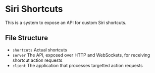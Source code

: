 # Siri Shortcuts

This is a system to expose an API for custom Siri shortcuts.


## File Structure

- `shortcuts` Actual shortcuts
- `server` The API, exposed over HTTP and WebSockets, for receiving shortcut action requests
- `client` The application that processes targetted action requests
